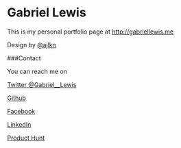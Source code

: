 # Gabriel Lewis

This is my personal portfolio page at http://gabriellewis.me

Design by [@ajlkn](https://aj.lkn.io/)

###Contact

You can reach me on

[Twitter @Gabriel__Lewis](https://www.twitter.com/gabriel__lewis)

[Github](https://www.github.com/gabriel-lewis)

[Facebook](https://www.facebook.com/thegabriellewis)

[LinkedIn](https://www.linkedin.com/in/gabriellewis0)

[Product Hunt](https://www.producthunt.com/@gabriel__lewis)

